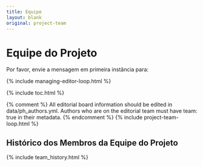 ```yaml
---
title: Equipe
layout: blank
original: project-team
---
```


# Equipe do Projeto
Por favor, envie a mensagem em primeira instância para:

{% include managing-editor-loop.html %}

{% include toc.html %}

{% comment %}
All editorial board information should be edited in data/ph_authors.yml. Authors who are on the editorial team must have team: true in their metadata.
{% endcomment %}
{% include project-team-loop.html %}

## Histórico dos Membros da Equipe do Projeto

{% include team_history.html %}
